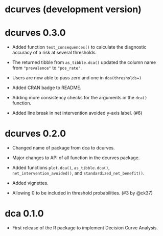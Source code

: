 # dcurves (development version)

# dcurves 0.3.0

* Added function `test_consequences()` to calculate the diagnostic accuracy of a risk at several thresholds.

* The returned tibble from `as_tibble.dca()` updated the column name from `"prevalence"` to `"pos_rate"`.

* Users are now able to pass zero and one in `dca(thresholds=)`

* Added CRAN badge to README.

* Adding more consistency checks for the arguments in the `dca()` function.

* Added line break in net intervention avoided y-axis label. (#6)

# dcurves 0.2.0

* Changed name of package from dca to dcurves.

* Major changes to API of all function in the dcurves package.

* Added functions `plot.dca()`, `as_tibble.dca()`, `net_intervention_avoided()`, and `standardized_net_benefit()`.

* Added vignettes.

* Allowing 0 to be included in threshold probabilities. (#3 by @ck37)

# dca 0.1.0

* First release of the R package to implement Decision Curve Analysis.
